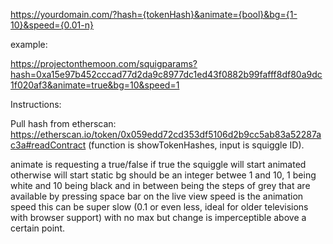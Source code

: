 https://yourdomain.com/?hash={tokenHash}&animate={bool}&bg={1-10}&speed={0.01-n}

example: 

https://projectonthemoon.com/squigparams?hash=0xa15e97b452cccad77d2da9c8977dc1ed43f0882b99fafff8df80a9dc1f020af3&animate=true&bg=10&speed=1

Instructions: 

Pull hash from etherscan: https://etherscan.io/token/0x059edd72cd353df5106d2b9cc5ab83a52287ac3a#readContract (function is showTokenHashes, input is squiggle ID).

animate is requesting a true/false if true the squiggle will start animated otherwise will start static
bg should be an integer betwee 1 and 10, 1 being white and 10 being black and in between being the steps of grey that are available by pressing space bar on the live view
speed is the animation speed this can be super slow (0.1 or even less, ideal for older televisions with browser support) with no max but change is imperceptible above a certain point. 
